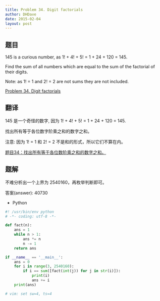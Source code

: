 ```yaml
---
title: Problem 34. Digit factorials
author: DHDave
date: 2015-02-04
layout: post
---
```


## 题目

145 is a curious number, as 1! + 4! + 5! = 1 + 24 + 120 = 145.

Find the sum of all numbers which are equal to the sum of the factorial of their digits.

Note: as 1! = 1 and 2! = 2 are not sums they are not included.
<!--more-->
[Problem 34. Digit factorials](https://projecteuler.net/problem=34 "Problem 34")

## 翻译

145 是一个奇怪的数字, 因为 1! + 4! + 5! = 1 + 24 + 120 = 145.

找出所有等于各位数字阶乘之和的数字之和。

注意: 因为 1! = 1 和 2! = 2 不是和的形式，所以它们不算在内。

[题目34：找出所有等于各位数阶乘之和的数字之和。](http://pe.spiritzhang.com/index.php/2011-05-11-09-44-54/35-34 "题目34")

## 题解

不难分析出一个上界为 2540160，再枚举判断即可。

答案(answer): 40730

+ Python

```python
#! /usr/bin/env python
# -*- coding: utf-8 -*-

def fact(n):
    ans = 1
    while n > 1:
        ans *= n
        n -= 1
    return ans

if __name__ == '__main__':
    ans = 0
    for i in range(3, 2540160):
        if i == sum([fact(int(j)) for j in str(i)]):
            print(i)
            ans += i
    print(ans)

# vim: set sw=4, ts=4
```
